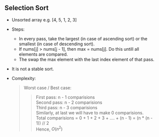 ## Selection Sort

- Unsorted array e.g. [4, 5, 1, 2, 3]

- Steps:
    - In every pass, take the largest (in case of ascending sort) or the smallest (in case of descending sort).
    - If nums[j] > nums[j - 1], then max = nums[j]. Do this untill all elements are compared.
    - The swap the max element with the last index element of that pass.

- It is not a stable sort.

- Complexity:
    > Worst case / Best case:<br/>
    >> First pass: n - 1 comparisions<br/>
    >> Second pass: n - 2 comparisions<br/>
    >> Third pass: n - 3 comparisions<br/>
    >> Similarly, at last we will have to make 0 comparisions.<br/>
    >> Total comparisions = 0 + 1 + 2 + 3 + .... + (n - 1) = (n * (n - 1)) // 2<br/>
    >> Hence, $O(n^{2})$